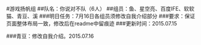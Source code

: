 #游戏扬帆组
##队名：你说对不队（6人）
##组员：鱼、星空亮、百度IFE、软软猫、青豆、溪
###明日任务：7月16日各组员须修改自我介绍部分
###要求：保证页面整体布局一致，修改后在readme中留痕迹
###更新时间：2015.07.15

###青豆：修改自我介绍。2015.07.16
